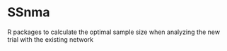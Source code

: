 # SSnma
R packages to calculate the optimal sample size when analyzing the new trial with the existing network
